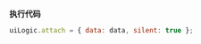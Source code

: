 <p class="panel-title"><b>执行代码</b></p>

```javascript
uiLogic.attach = { data: data, silent: true };
```
